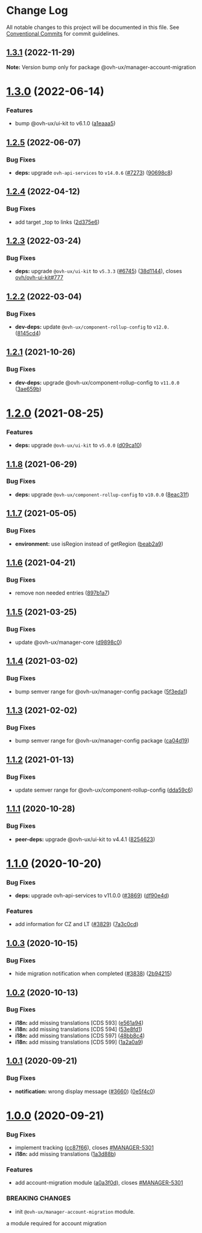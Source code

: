 # Change Log

All notable changes to this project will be documented in this file.
See [Conventional Commits](https://conventionalcommits.org) for commit guidelines.

## [1.3.1](https://github.com/ovh/manager/compare/@ovh-ux/manager-account-migration@1.3.0...@ovh-ux/manager-account-migration@1.3.1) (2022-11-29)

**Note:** Version bump only for package @ovh-ux/manager-account-migration





# [1.3.0](https://github.com/ovh/manager/compare/@ovh-ux/manager-account-migration@1.2.5...@ovh-ux/manager-account-migration@1.3.0) (2022-06-14)


### Features

* bump @ovh-ux/ui-kit to v6.1.0 ([a1eaaa5](https://github.com/ovh/manager/commit/a1eaaa5cb68652d1d600ba02e0d27de557de94e5))



## [1.2.5](https://github.com/ovh/manager/compare/@ovh-ux/manager-account-migration@1.2.4...@ovh-ux/manager-account-migration@1.2.5) (2022-06-07)


### Bug Fixes

* **deps:** upgrade `ovh-api-services` to `v14.0.6` ([#7273](https://github.com/ovh/manager/issues/7273)) ([90698c8](https://github.com/ovh/manager/commit/90698c8c025bba09dd8e1baf64ccc0eecd56d3a8))



## [1.2.4](https://github.com/ovh/manager/compare/@ovh-ux/manager-account-migration@1.2.3...@ovh-ux/manager-account-migration@1.2.4) (2022-04-12)


### Bug Fixes

* add target _top to links ([2d375e6](https://github.com/ovh/manager/commit/2d375e6ac23773f6d4f9780aa3fa8df903692adc))



## [1.2.3](https://github.com/ovh/manager/compare/@ovh-ux/manager-account-migration@1.2.2...@ovh-ux/manager-account-migration@1.2.3) (2022-03-24)


### Bug Fixes

* **deps:** upgrade `@ovh-ux/ui-kit` to `v5.3.3` ([#6745](https://github.com/ovh/manager/issues/6745)) ([38d1144](https://github.com/ovh/manager/commit/38d11445b3671755758d153a4f4a166c7946705c)), closes [ovh/ovh-ui-kit#777](https://github.com/ovh/ovh-ui-kit/issues/777)



## [1.2.2](https://github.com/ovh/manager/compare/@ovh-ux/manager-account-migration@1.2.1...@ovh-ux/manager-account-migration@1.2.2) (2022-03-04)


### Bug Fixes

* **dev-deps:** update `@ovh-ux/component-rollup-config` to `v12.0.` ([8145cd4](https://github.com/ovh/manager/commit/8145cd44a34cec071db4b5267182705625951077))



## [1.2.1](https://github.com/ovh/manager/compare/@ovh-ux/manager-account-migration@1.2.0...@ovh-ux/manager-account-migration@1.2.1) (2021-10-26)


### Bug Fixes

* **dev-deps:** upgrade @ovh-ux/component-rollup-config to `v11.0.0` ([3ae659b](https://github.com/ovh/manager/commit/3ae659bea59244fd5660375b9dac52055cc374b0))



# [1.2.0](https://github.com/ovh/manager/compare/@ovh-ux/manager-account-migration@1.1.8...@ovh-ux/manager-account-migration@1.2.0) (2021-08-25)


### Features

* **deps:** upgrade `@ovh-ux/ui-kit` to `v5.0.0` ([d09ca10](https://github.com/ovh/manager/commit/d09ca10f4b7ca629e0b2f1fcb59278ea7f309a9e))



## [1.1.8](https://github.com/ovh/manager/compare/@ovh-ux/manager-account-migration@1.1.7...@ovh-ux/manager-account-migration@1.1.8) (2021-06-29)


### Bug Fixes

* **deps:** upgrade `@ovh-ux/component-rollup-config` to `v10.0.0` ([8eac31f](https://github.com/ovh/manager/commit/8eac31f81e46d1570c131cf55788d6435842ab6d))



## [1.1.7](https://github.com/ovh/manager/compare/@ovh-ux/manager-account-migration@1.1.6...@ovh-ux/manager-account-migration@1.1.7) (2021-05-05)


### Bug Fixes

* **environment:** use isRegion instead of getRegion ([beab2a9](https://github.com/ovh/manager/commit/beab2a998a1ceb9f7e30e635415520435d8a45e9))



## [1.1.6](https://github.com/ovh/manager/compare/@ovh-ux/manager-account-migration@1.1.5...@ovh-ux/manager-account-migration@1.1.6) (2021-04-21)


### Bug Fixes

* remove non needed entries ([897b1a7](https://github.com/ovh/manager/commit/897b1a74e3094bb82ee5f9dd06d014f861a193f4))



## [1.1.5](https://github.com/ovh/manager/compare/@ovh-ux/manager-account-migration@1.1.4...@ovh-ux/manager-account-migration@1.1.5) (2021-03-25)


### Bug Fixes

* update @ovh-ux/manager-core ([d9898c0](https://github.com/ovh/manager/commit/d9898c09018bba60a10f2684912ec780beb41a7a))



## [1.1.4](https://github.com/ovh/manager/compare/@ovh-ux/manager-account-migration@1.1.3...@ovh-ux/manager-account-migration@1.1.4) (2021-03-02)


### Bug Fixes

* bump semver range for @ovh-ux/manager-config package ([5f3eda1](https://github.com/ovh/manager/commit/5f3eda16abd4df3b46cdde241c827a1d1d6dc80c))



## [1.1.3](https://github.com/ovh/manager/compare/@ovh-ux/manager-account-migration@1.1.2...@ovh-ux/manager-account-migration@1.1.3) (2021-02-02)


### Bug Fixes

* bump semver range for @ovh-ux/manager-config package ([ca04d19](https://github.com/ovh/manager/commit/ca04d19b7a038544f1b5e3b211d0a1c3b70a0d5b))



## [1.1.2](https://github.com/ovh/manager/compare/@ovh-ux/manager-account-migration@1.1.1...@ovh-ux/manager-account-migration@1.1.2) (2021-01-13)


### Bug Fixes

* update semver range for @ovh-ux/component-rollup-config ([dda59c6](https://github.com/ovh/manager/commit/dda59c6b71cb4ad9ab98f06a0bf995a7eb45a1d9))



## [1.1.1](https://github.com/ovh/manager/compare/@ovh-ux/manager-account-migration@1.1.0...@ovh-ux/manager-account-migration@1.1.1) (2020-10-28)


### Bug Fixes

* **peer-deps:** upgrade @ovh-ux/ui-kit to v4.4.1 ([8254623](https://github.com/ovh/manager/commit/82546237336e185ae7d973a1bb2aabddbb50112e))



# [1.1.0](https://github.com/ovh/manager/compare/@ovh-ux/manager-account-migration@1.0.3...@ovh-ux/manager-account-migration@1.1.0) (2020-10-20)


### Bug Fixes

* **deps:** upgrade ovh-api-services to v11.0.0 ([#3869](https://github.com/ovh/manager/issues/3869)) ([df90e4d](https://github.com/ovh/manager/commit/df90e4de660920e3cd07b2ff6b4452b0aa861377))


### Features

* add information for CZ and LT ([#3829](https://github.com/ovh/manager/issues/3829)) ([7a3c0cd](https://github.com/ovh/manager/commit/7a3c0cdfc9371504bd8e89d859649817a2b23227))



## [1.0.3](https://github.com/ovh/manager/compare/@ovh-ux/manager-account-migration@1.0.2...@ovh-ux/manager-account-migration@1.0.3) (2020-10-15)


### Bug Fixes

* hide migration notification when completed ([#3838](https://github.com/ovh/manager/issues/3838)) ([2b94215](https://github.com/ovh/manager/commit/2b9421573a7c606753e779ddcb7ea50ec3e5cb0e))



## [1.0.2](https://github.com/ovh/manager/compare/@ovh-ux/manager-account-migration@1.0.1...@ovh-ux/manager-account-migration@1.0.2) (2020-10-13)


### Bug Fixes

* **i18n:** add missing translations [CDS 593] ([e561a94](https://github.com/ovh/manager/commit/e561a940e069e4b87b8c1b6f2be0348e4ab59911))
* **i18n:** add missing translations [CDS 594] ([53e8fd1](https://github.com/ovh/manager/commit/53e8fd115cdf8fbca183cd6e123ffdd92cfa7980))
* **i18n:** add missing translations [CDS 597] ([48bb8c4](https://github.com/ovh/manager/commit/48bb8c4af90552edbfade682512d73820b31f353))
* **i18n:** add missing translations [CDS 599] ([1a2a0a9](https://github.com/ovh/manager/commit/1a2a0a91293287a9557396f75ca91995fe0bdbc7))



## [1.0.1](https://github.com/ovh/manager/compare/@ovh-ux/manager-account-migration@1.0.0...@ovh-ux/manager-account-migration@1.0.1) (2020-09-21)


### Bug Fixes

* **notification:** wrong display message ([#3660](https://github.com/ovh/manager/issues/3660)) ([0e5f4c0](https://github.com/ovh/manager/commit/0e5f4c014dad0669e2a05ce91c40d9ccdcf65180))



# [1.0.0](https://github.com/ovh/manager/compare/@ovh-ux/manager-account-migration@0.0.0...@ovh-ux/manager-account-migration@1.0.0) (2020-09-21)


### Bug Fixes

* implement tracking ([cc87f66](https://github.com/ovh/manager/commit/cc87f665eada6cfe23aa8446d9af6f0eaefc887c)), closes [#MANAGER-5301](https://github.com/ovh/manager/issues/MANAGER-5301)
* **i18n:** add missing translations ([1a3d88b](https://github.com/ovh/manager/commit/1a3d88b824455664055930ffaad3c42a9b7f8e95))


### Features

* add account-migration module ([a0a3f0d](https://github.com/ovh/manager/commit/a0a3f0dcb688e9d4812f14deac54b9a9f3443f6a)), closes [#MANAGER-5301](https://github.com/ovh/manager/issues/MANAGER-5301)


### BREAKING CHANGES

* init `@ovh-ux/manager-account-migration` module.

a module required for account migration
